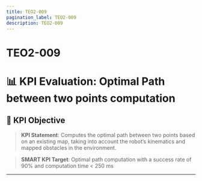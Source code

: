 ```yaml
---
title: TEO2-009
pagination_label: TEO2-009
description: TEO2-009
---
```


# TEO2-009

# 📊 KPI Evaluation: Optimal Path between two points computation

## 📌 KPI Objective

> **KPI Statement**: Computes the optimal path between two points based on an existing map, taking into account the robot’s kinematics and mapped obstacles in the environment.

> **SMART KPI Target**: Optimal path computation with a success rate of 90% and computation time < 250 ms

---

